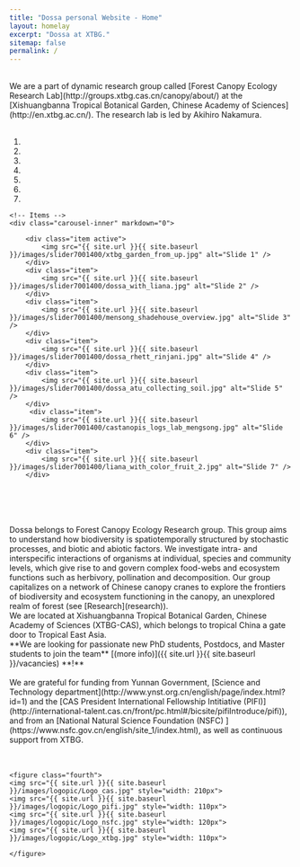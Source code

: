 ```yaml
---
title: "Dossa personal Website - Home"
layout: homelay
excerpt: "Dossa at XTBG."
sitemap: false
permalink: /
---
```

<br />
We are a part of dynamic research group called [Forest Canopy Ecology Research Lab](http://groups.xtbg.cas.cn/canopy/about/) at the [Xishuangbanna Tropical Botanical Garden, Chinese Academy of Sciences](http://en.xtbg.ac.cn/). The research lab is led by Akihiro Nakamura. 
<br />
<br />
<div markdown="0" id="carousel" class="carousel slide" data-ride="carousel" data-interval="4000" data-pause="hover" >
    <!-- Menu -->
    <ol class="carousel-indicators">
        <li data-target="#carousel" data-slide-to="0" class="active"></li>
        <li data-target="#carousel" data-slide-to="1"></li>
        <li data-target="#carousel" data-slide-to="2"></li>
        <li data-target="#carousel" data-slide-to="3"></li>
        <li data-target="#carousel" data-slide-to="4"></li>
        <li data-target="#carousel" data-slide-to="5"></li>
        <li data-target="#carousel" data-slide-to="6"></li>
    </ol>

    <!-- Items -->
    <div class="carousel-inner" markdown="0">
    
        <div class="item active">
            <img src="{{ site.url }}{{ site.baseurl }}/images/slider7001400/xtbg_garden_from_up.jpg" alt="Slide 1" />
        </div>
        <div class="item">
            <img src="{{ site.url }}{{ site.baseurl }}/images/slider7001400/dossa_with_liana.jpg" alt="Slide 2" />
        </div>
        <div class="item">
            <img src="{{ site.url }}{{ site.baseurl }}/images/slider7001400/mensong_shadehouse_overview.jpg" alt="Slide 3" />
        </div>
        <div class="item">
            <img src="{{ site.url }}{{ site.baseurl }}/images/slider7001400/dossa_rhett_rinjani.jpg" alt="Slide 4" />
        </div>
        <div class="item">
            <img src="{{ site.url }}{{ site.baseurl }}/images/slider7001400/dossa_atu_collecting_soil.jpg" alt="Slide 5" />
        </div>       
         <div class="item">
            <img src="{{ site.url }}{{ site.baseurl }}/images/slider7001400/castanopis_logs_lab_mengsong.jpg" alt="Slide 6" />
        </div>
        <div class="item">
            <img src="{{ site.url }}{{ site.baseurl }}/images/slider7001400/liana_with_color_fruit_2.jpg" alt="Slide 7" />
        </div>

<br />
<br />
<br />
<br />
Dossa belongs to Forest Canopy Ecology Research group. This group aims to understand how biodiversity is spatiotemporally structured by stochastic processes, and biotic and abiotic factors. We investigate intra- and interspecific interactions of organisms at individual, species and community levels, which give rise to and govern complex food-webs and ecosystem functions such as herbivory, pollination and decomposition. Our group capitalizes on a network of Chinese canopy cranes to explore the frontiers of biodiversity and ecosystem functioning in the canopy, an unexplored realm of forest (see [Research](research)).
<br />
We are located at Xishuangbanna Tropical Botanical Garden, Chinese Academy of Sciences (XTBG-CAS), which belongs to tropical China a gate door to Tropical East Asia.
<br />
 **We are  looking for passionate new PhD students, Postdocs, and Master students to join the team** [(more info)]({{ site.url }}{{ site.baseurl }}/vacancies) **!**
<br />
<br />
We are grateful for funding from Yunnan Government, [Science and Technology department](http://www.ynst.org.cn/english/page/index.html?id=1) and the [CAS President International Fellowship Intitiative (PIFI)](http://international-talent.cas.cn/front/pc.html#/bicsite/pifiIntroduce/pifi)), and from an [National Natural Science Foundation (NSFC) ](https://www.nsfc.gov.cn/english/site_1/index.html), as well as continuous support from XTBG.
<br />
<br />
<br />

    <figure class="fourth">
    <img src="{{ site.url }}{{ site.baseurl }}/images/logopic/Logo_cas.jpg" style="width: 210px">
    <img src="{{ site.url }}{{ site.baseurl }}/images/logopic/Logo_pifi.jpg" style="width: 110px">
    <img src="{{ site.url }}{{ site.baseurl }}/images/logopic/Logo_nsfc.jpg" style="width: 120px">
    <img src="{{ site.url }}{{ site.baseurl }}/images/logopic/Logo_xtbg.jpg" style="width: 110px">
  
    </figure>
